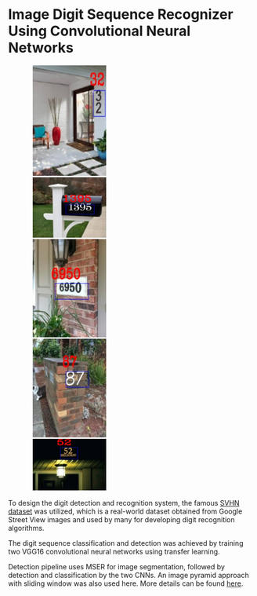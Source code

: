 # Image Digit Sequence Recognizer Using Convolutional Neural Networks

<figure>
 <div><img src="Images/1.jpg" width="150"  hspace="10"></div>
   <div><img src="Images/2.jpg" width="150" hspace="10"></div>
   <div><img src="Images/3.jpg" width="150" hspace="10"></div>
   <div><img src="Images/4.jpg" width="150" hspace="10"></div>
   <div><img src="Images/5.jpg" width="150" hspace="10"></div>
  
  </figure>
  
To design the digit detection and recognition system, the famous [SVHN dataset](http://ufldl.stanford.edu/housenumbers/) was
utilized, which is a real-world dataset obtained from Google Street View images and used by many
for developing digit recognition algorithms. 

The digit sequence classification and detection was achieved by training two VGG16 convolutional neural
networks using transfer learning.

Detection pipeline uses MSER for image segmentation, followed by detection and classification by the two CNNs. An image pyramid approach with sliding window was also used here. More details can be found [here](https://github.com/shaan0056/Image-Digit-Sequence-Recognizer-using-CNN-/blob/master/Final%20Project%20Report.pdf).
